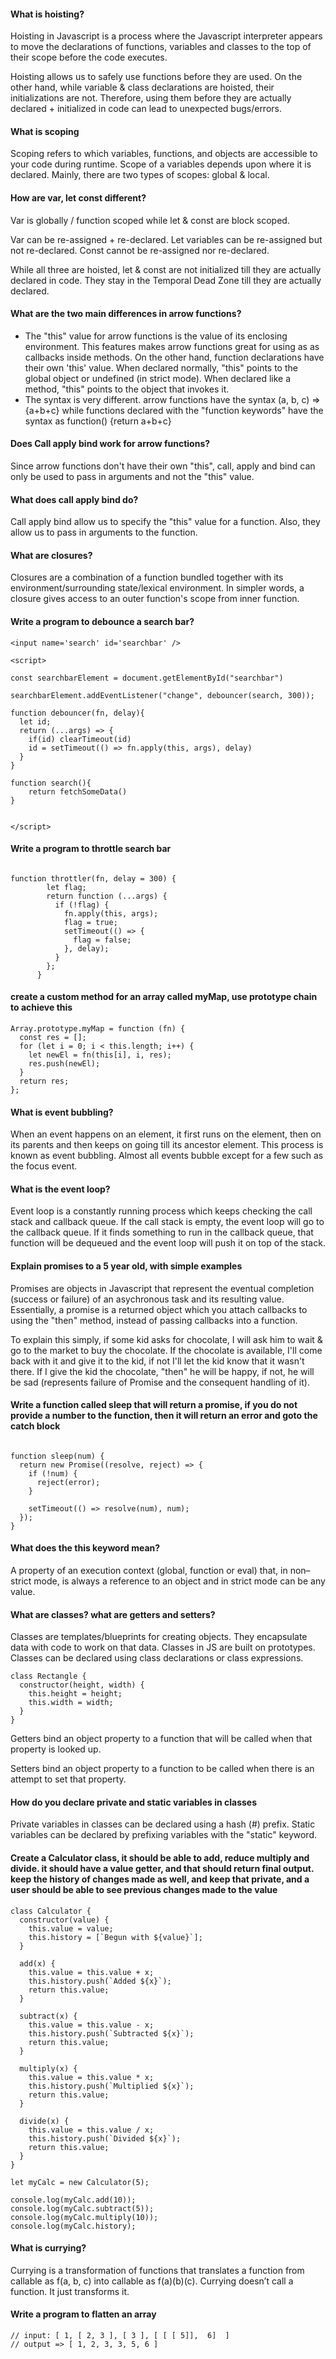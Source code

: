 #### What is hoisting?

Hoisting in Javascript is a process where the Javascript interpreter appears to move the declarations of functions, variables and classes to the top of their scope before the code executes.

Hoisting allows us to safely use functions before they are used. On the other hand, while variable & class declarations are hoisted, their initializations are not. Therefore, using them before they are actually declared + initialized in code can lead to unexpected bugs/errors.

#### What is scoping 

Scoping refers to which variables, functions, and objects are accessible to your code during runtime. Scope of a variables depends upon where it is declared. Mainly, there are two types of scopes: global & local.

#### How are var, let const different?

Var is globally / function scoped while let & const are block scoped. 

Var can be re-assigned + re-declared. Let variables can be re-assigned but not re-declared. Const cannot be re-assigned nor re-declared.

While all three are hoisted, let & const are not initialized till they are actually declared in code. They stay in the Temporal Dead Zone till they are actually declared.

#### What are the two main differences in arrow functions?

- The "this" value for arrow functions is the value of its enclosing environment. This features makes arrow functions great for using as as callbacks inside methods. On the other hand, function declarations have their own 'this' value. When declared normally, "this" points to the global object or undefined (in strict mode). When declared like a method, "this" points to the object that invokes it.
- The syntax is very different. arrow functions have the syntax (a, b, c) => {a+b+c} while functions declared with the "function keywords" have the syntax as function() {return a+b+c}

#### Does Call apply bind work for arrow functions?

Since arrow functions don't have their own "this", call, apply and bind can only be used to pass in arguments and not the "this" value.

#### What does call apply bind do?

Call apply bind allow us to specify the "this" value for a function. Also, they allow us to pass in arguments to the function.

#### What are closures?

Closures are a combination of a function bundled together with its environment/surrounding state/lexical environment. In simpler words, a closure gives access to an outer function's scope from inner function.

#### Write a program to debounce a search bar?

```
<input name='search' id='searchbar' />

<script>

const searchbarElement = document.getElementById("searchbar")

searchbarElement.addEventListener("change", debouncer(search, 300));

function debouncer(fn, delay){
  let id;
  return (...args) => {
    if(id) clearTimeout(id)
    id = setTimeout(() => fn.apply(this, args), delay)
  }
}

function search(){
    return fetchSomeData()
}


</script>
```


#### Write a program to throttle search bar

```

function throttler(fn, delay = 300) {
        let flag;
        return function (...args) {
          if (!flag) {
            fn.apply(this, args);
            flag = true;
            setTimeout(() => {
              flag = false;
            }, delay);
          }
        };
      }

```

#### create a custom method for an array called myMap, use prototype chain to achieve this

```
Array.prototype.myMap = function (fn) {
  const res = [];
  for (let i = 0; i < this.length; i++) {
    let newEl = fn(this[i], i, res);
    res.push(newEl);
  }
  return res;
};
```


#### What is event bubbling?

When an event happens on an element, it first runs on the element, then on its parents and then keeps on going till its ancestor element. This process is known as event bubbling. Almost all events bubble except for a few such as the focus event.

#### What is the event loop?

Event loop is a constantly running process which keeps checking the call stack and callback queue. If the call stack is empty, the event loop will go to the callback queue. If it finds something to run in the callback queue, that function will be dequeued and the event loop will push it on top of the stack.

#### Explain promises to a 5 year old, with simple examples

Promises are objects in Javascript that represent the eventual completion (success or failure) of an asychronous task and its resulting value. Essentially, a promise is a returned object which you attach callbacks to using the "then" method, instead of passing callbacks into a function. 

To explain this simply, if some kid asks for chocolate, I will ask him to wait & go to the market to buy the chocolate. If the chocolate is available, I'll come back with it and give it to the kid, if not I'll let the kid know that it wasn't there. If I give the kid the chocolate, "then" he will be happy, if not, he will be sad (represents failure of Promise and the consequent handling of it).

#### Write a function called sleep that will return a promise, if you do not provide a number to the function, then it will return an error and goto the catch block

```

function sleep(num) {
  return new Promise((resolve, reject) => {
    if (!num) {
      reject(error);
    }

    setTimeout(() => resolve(num), num);
  });
}

```

#### What does the this keyword mean?

A property of an execution context (global, function or eval) that, in non–strict mode, is always a reference to an object and in strict mode can be any value.

#### What are classes? what are getters and setters?

Classes are templates/blueprints for creating objects. They encapsulate data with code to work on that data. Classes in JS are built on prototypes. Classes can be declared using class declarations or class expressions.

```
class Rectangle {
  constructor(height, width) {
    this.height = height;
    this.width = width;
  }
}
```

Getters bind an object property to a function that will be called when that property is looked up.

Setters bind an object property to a function to be called when there is an attempt to set that property.

#### How do you declare private and static variables in classes

Private variables in classes can be declared using a hash (#) prefix. Static variables can be declared by prefixing variables with the "static" keyword.

#### Create a Calculator class, it should be able to add, reduce multiply and divide. it should have a value getter, and that should return final output. keep the history of changes made as well, and keep that private, and a user should be able to see previous changes made to the value

```
class Calculator {
  constructor(value) {
    this.value = value;
    this.history = [`Begun with ${value}`];
  }

  add(x) {
    this.value = this.value + x;
    this.history.push(`Added ${x}`);
    return this.value;
  }

  subtract(x) {
    this.value = this.value - x;
    this.history.push(`Subtracted ${x}`);
    return this.value;
  }

  multiply(x) {
    this.value = this.value * x;
    this.history.push(`Multiplied ${x}`);
    return this.value;
  }

  divide(x) {
    this.value = this.value / x;
    this.history.push(`Divided ${x}`);
    return this.value;
  }
}

let myCalc = new Calculator(5);

console.log(myCalc.add(10));
console.log(myCalc.subtract(5));
console.log(myCalc.multiply(10));
console.log(myCalc.history);

```

#### What is currying?

Currying is a transformation of functions that translates a function from callable as f(a, b, c) into callable as f(a)(b)(c). Currying doesn’t call a function. It just transforms it.

#### Write a program to flatten an array

```
// input: [ 1, [ 2, 3 ], [ 3 ], [ [ [ 5]],  6]  ]
// output => [ 1, 2, 3, 3, 5, 6 ]
```
